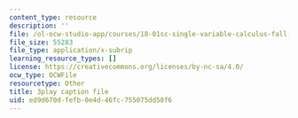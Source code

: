 ```yaml
---
content_type: resource
description: ''
file: /ol-ocw-studio-app/courses/18-01sc-single-variable-calculus-fall-2010/ed9d670dfefb0e4d46fc755075dd58f6_5q_3FDOkVRQ.srt
file_size: 55283
file_type: application/x-subrip
learning_resource_types: []
license: https://creativecommons.org/licenses/by-nc-sa/4.0/
ocw_type: OCWFile
resourcetype: Other
title: 3play caption file
uid: ed9d670d-fefb-0e4d-46fc-755075dd58f6
---
```

